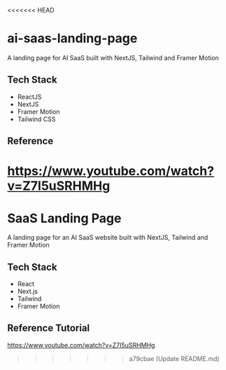 <<<<<<< HEAD
# ai-saas-landing-page
A landing page for AI SaaS built with NextJS, Tailwind and Framer Motion


## Tech Stack
- ReactJS
- NextJS
- Framer Motion
- Tailwind CSS

## Reference

https://www.youtube.com/watch?v=Z7I5uSRHMHg
=======
# SaaS Landing Page
A landing page for an AI SaaS website built with NextJS, Tailwind and Framer Motion

## Tech Stack
- React
- Next.js
- Tailwind
- Framer Motion

## Reference Tutorial
https://www.youtube.com/watch?v=Z7I5uSRHMHg
>>>>>>> a79cbae (Update README.md)
